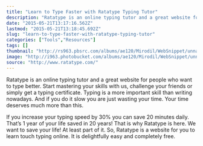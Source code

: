 ```yaml
---
title: "Learn to Type Faster with Ratatype Typing Tutor"
description: "Ratatype is an online typing tutor and a great website for people who want to type better. Start mastering your skills with us, challenge your friends or simply get a typing certificate. Typing is a more important skill than writing nowadays. And if you do it slow you are just wasting your time. Your time deserves much more than this."
date: "2015-05-21T13:17:16.562Z"
lastmod: "2015-05-21T13:18:45.692Z"
slug: "learn-to-type-faster-with-ratatype-typing-tutor"
categories: ["Tools","Resources"]
tags: []
thumbnail: "http://rs963.pbsrc.com/albums/ae120/Mirodil/WebSnippet/unnamed_7.jpg~c200"
image: "http://i963.photobucket.com/albums/ae120/Mirodil/WebSnippet/unnamed_7.jpg"
source: "http://www.ratatype.com/"
---
```



Ratatype is an online typing tutor and a great website for people who want to type better. Start mastering your skills with us, challenge your friends or simply get a typing certificate. Typing is a more important skill than writing nowadays. And if you do it slow you are just wasting your time. Your time deserves much more than this.

If you increase your typing speed by 30% you can save 20 minutes daily. That’s 1 year of your life saved in 20 years! That is why Ratatype is here. We want to save your life! At least part of it. So, Ratatype is a website for you to learn touch typing online. It is delightfully easy and completely free.